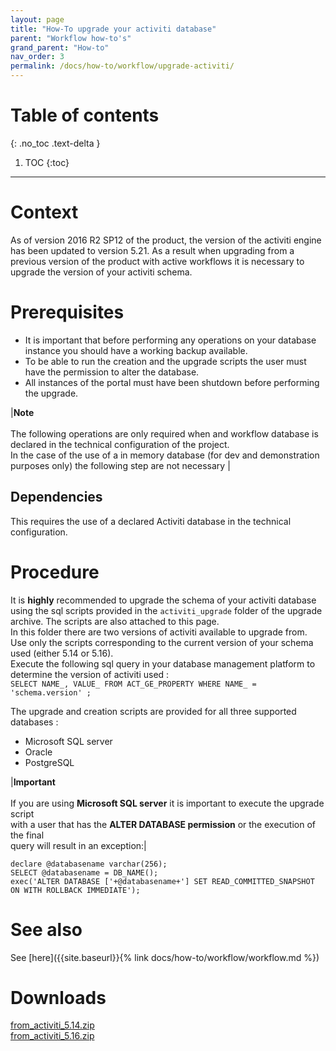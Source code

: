 ```yaml
---
layout: page
title: "How-To upgrade your activiti database"
parent: "Workflow how-to's"
grand_parent: "How-to"
nav_order: 3
permalink: /docs/how-to/workflow/upgrade-activiti/
---
```


# Table of contents
{: .no_toc .text-delta }

1. TOC
{:toc}
---

# Context

As of version 2016 R2 SP12 of the product, the version of the activiti engine has been updated to version 5.21. As a result when upgrading from a previous version of the product with active workflows it is necessary to upgrade the version of your activiti schema.  

# Prerequisites

- It is important that before performing any operations on your database instance you should have a working backup available.
- To be able to run the creation and the upgrade scripts the user must have the permission to alter the database.
- All instances of the portal must have been shutdown before performing the upgrade.

|**Note** <br><br> The following operations are only required when and workflow database is declared in the technical configuration of the project. <br> In the case of the use of a in memory database (for dev and demonstration purposes only) the following step are not necessary |

## Dependencies

This requires the use of a declared Activiti database in the technical configuration.  

# Procedure  

It is **highly** recommended to upgrade the schema of your activiti database using the sql scripts provided in the `activiti_upgrade` folder of the upgrade archive. The scripts are also attached to this page.   
In this folder there are two versions of activiti available to upgrade from. Use only the scripts corresponding to the current version of your schema used (either 5.14 or 5.16).   
Execute the following sql query in your database management platform to determine the version of activiti used :   
`SELECT NAME_, VALUE_ FROM ACT_GE_PROPERTY WHERE NAME_ = 'schema.version' ;`  

The upgrade and creation scripts are provided for all three supported databases :  

- Microsoft SQL server
- Oracle
- PostgreSQL

|**Important** <br><br> If you are using **Microsoft SQL server** it is important to execute the upgrade script <br> with a user that has the **ALTER DATABASE permission** or the execution of the final<br> query will result in an exception:|

```
declare @databasename varchar(256);
SELECT @databasename = DB_NAME();
exec('ALTER DATABASE ['+@databasename+'] SET READ_COMMITTED_SNAPSHOT ON WITH ROLLBACK IMMEDIATE');
```

# See also

See [here]({{site.baseurl}}{% link docs/how-to/workflow/workflow.md %})

# Downloads

[from_activiti_5.14.zip](https://download.brainwavegrc.com/index.php/s/dojfQpBLTtpD8QN)   
[from_activiti_5.16.zip](https://download.brainwavegrc.com/index.php/s/aYZMnCPYWoAA4Xj)
